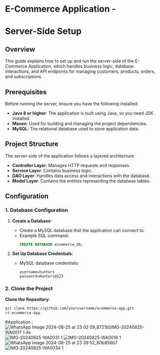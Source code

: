 # E-Commerce Application - 
# Server-Side Setup

## Overview

This guide explains how to set up and run the server-side of the E-Commerce Application, which handles business logic, database interactions, and API endpoints for managing customers, products, orders, and subscriptions.

## Prerequisites

Before running the server, ensure you have the following installed:

- **Java 8 or higher**: The application is built using Java, so you need JDK installed.
- **Maven**: Used for building and managing the project dependencies.
- **MySQL**: The relational database used to store application data.

## Project Structure

The server-side of the application follows a layered architecture:

- **Controller Layer**: Manages HTTP requests and responses.
- **Service Layer**: Contains business logic.
- **DAO Layer**: Handles data access and interactions with the database.
- **Model Layer**: Contains the entities representing the database tables.

## Configuration

### 1. Database Configuration

1. **Create a Database**: 
   - Create a MySQL database that the application can connect to.
   - Example SQL command:
     ```sql
     CREATE DATABASE ecommerce_db;
     ```

2. **Set Up Database Credentials**:
   - MySQL database credentials:
     ```properties
     username=hunters
     password=Hunters@123
     ```

### 2. Clone the Project

 **Clone the Repository**:
   ```bash
   git clone https://github.com/yourusername/ecommerce-app.git
   cd ecommerce-app
```

#Application :
![WhatsApp Image 2024-08-25 at 23 02 09_8721b5![IMG-20240825-WA0017 1](https://github.com/user-attachments/assets/aa5bf6fd-c323-44fb-baf1-aa772fcfcc98)
4e](https://github.com/user-attachments/assets/c4bd4ace-0026-4593-acd6-027eb0cfea1b)![IMG-20240825-WA0031 1](https://github.com/user-attachments/assets/920995cc-2741-4b9d-9951-9bda06bfed7b)
![IMG-20240825-WA0018 1](https://github.com/user-attachments/assets/c9b2f117-9dde-407a-b777-6ce6225e1c41)
![WhatsApp Image 2024-08-25 at 23 39 52_80b856b7](https://github.com/user-attachments/assets/2f50c80e-dc6c-4d9d-ae53-c8f7efe3f5cb)
![IMG-20240825-WA0034 1](https://github.com/user-attachments/assets/f4de4a34-36fb-400d-8ae8-9673cf5706f7)

